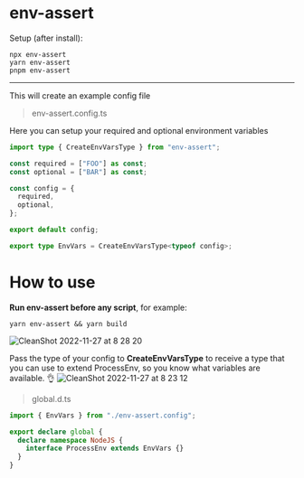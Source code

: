 # env-assert
Setup (after install):

    npx env-assert
    yarn env-assert
    pnpm env-assert

---
This will create an example config file

> env-assert.config.ts

Here you can setup your required and optional environment variables  
```typescript
import type { CreateEnvVarsType } from "env-assert";

const required = ["FOO"] as const;
const optional = ["BAR"] as const;

const config = {
  required,
  optional,
};

export default config;

export type EnvVars = CreateEnvVarsType<typeof config>;
```


# How to use
**Run env-assert before any script**, for example:

    yarn env-assert && yarn build
    

![CleanShot 2022-11-27 at 8 28 20](https://user-images.githubusercontent.com/68335961/204158085-5b1477dc-023b-40f3-abc1-5da906f8d4d8.png)

Pass the type of your config to **CreateEnvVarsType** to receive a type that you can use to extend ProcessEnv, so you know what variables are available. 👌
![CleanShot 2022-11-27 at 8 23 12](https://user-images.githubusercontent.com/68335961/204157903-273ff75e-b9a1-4cfc-bcab-16a5be66b2b3.gif)  
> global.d.ts
```typescript
import { EnvVars } from "./env-assert.config";

export declare global {
  declare namespace NodeJS {
    interface ProcessEnv extends EnvVars {}
  }
}

```
